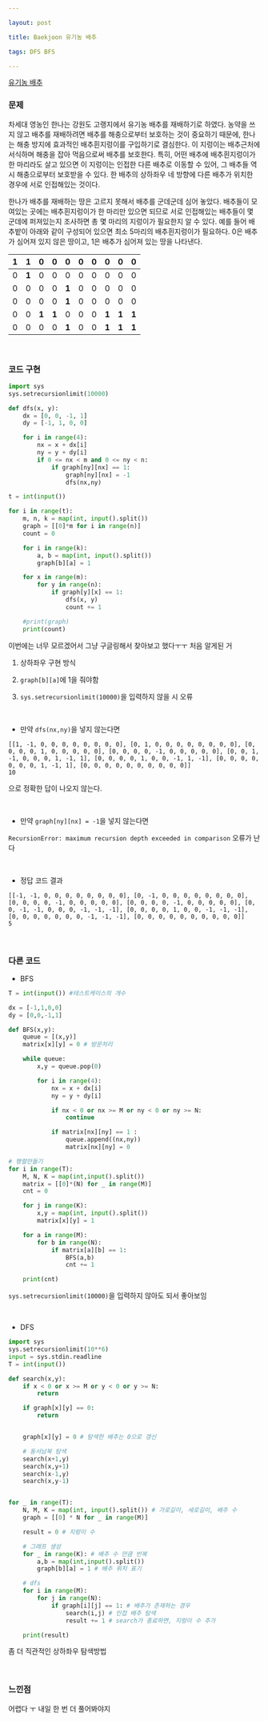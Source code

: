 ```yaml
---

layout: post

title: Baekjoon 유기농 배추

tags: DFS BFS

---
```


[유기농 배추](https://www.acmicpc.net/problem/1012)

### 문제

차세대 영농인 한나는 강원도 고랭지에서 유기농 배추를 재배하기로 하였다. 농약을 쓰지 않고 배추를 재배하려면 배추를 해충으로부터 보호하는 것이 중요하기 때문에, 한나는 해충 방지에 효과적인 배추흰지렁이를 구입하기로 결심한다. 이 지렁이는 배추근처에 서식하며 해충을 잡아 먹음으로써 배추를 보호한다. 특히, 어떤 배추에 배추흰지렁이가 한 마리라도 살고 있으면 이 지렁이는 인접한 다른 배추로 이동할 수 있어, 그 배추들 역시 해충으로부터 보호받을 수 있다. 한 배추의 상하좌우 네 방향에 다른 배추가 위치한 경우에 서로 인접해있는 것이다.

한나가 배추를 재배하는 땅은 고르지 못해서 배추를 군데군데 심어 놓았다. 배추들이 모여있는 곳에는 배추흰지렁이가 한 마리만 있으면 되므로 서로 인접해있는 배추들이 몇 군데에 퍼져있는지 조사하면 총 몇 마리의 지렁이가 필요한지 알 수 있다. 예를 들어 배추밭이 아래와 같이 구성되어 있으면 최소 5마리의 배추흰지렁이가 필요하다. 0은 배추가 심어져 있지 않은 땅이고, 1은 배추가 심어져 있는 땅을 나타낸다.

| **1** | **1** | 0     | 0     | 0     | 0   | 0   | 0     | 0     | 0     |
|:----- |:----- |:----- |:----- |:----- |:--- |:--- |:----- |:----- |:----- |
| 0     | **1** | 0     | 0     | 0     | 0   | 0   | 0     | 0     | 0     |
| 0     | 0     | 0     | 0     | **1** | 0   | 0   | 0     | 0     | 0     |
| 0     | 0     | 0     | 0     | **1** | 0   | 0   | 0     | 0     | 0     |
| 0     | 0     | **1** | **1** | 0     | 0   | 0   | **1** | **1** | **1** |
| 0     | 0     | 0     | 0     | **1** | 0   | 0   | **1** | **1** | **1** |

<br/>

### 코드 구현

```python
import sys
sys.setrecursionlimit(10000)

def dfs(x, y):
    dx = [0, 0, -1, 1]
    dy = [-1, 1, 0, 0]

    for i in range(4):
        nx = x + dx[i]
        ny = y + dy[i]
        if 0 <= nx < m and 0 <= ny < n:
            if graph[ny][nx] == 1:
                graph[ny][nx] = -1
                dfs(nx,ny)

t = int(input())

for i in range(t):
    m, n, k = map(int, input().split())
    graph = [[0]*m for i in range(n)]
    count = 0

    for i in range(k):
        a, b = map(int, input().split())
        graph[b][a] = 1

    for x in range(m):
        for y in range(n):
            if graph[y][x] == 1:
                dfs(x, y)
                count += 1

    #print(graph)
    print(count)
```

이번에는 너무 모르겠어서 그냥 구글링해서 찾아보고 했다ㅜㅜ 처음 알게된 거

1. 상하좌우 구현 방식

2. `graph[b][a]`에 1을 줘야함

3. `sys.setrecursionlimit(10000)`을 입력하지 않을 시 오류

<br/>

- 만약 `dfs(nx,ny)`을 넣지 않는다면

```
[[1, -1, 0, 0, 0, 0, 0, 0, 0, 0], [0, 1, 0, 0, 0, 0, 0, 0, 0, 0], [0, 0, 0, 0, 1, 0, 0, 0, 0, 0], [0, 0, 0, 0, -1, 0, 0, 0, 0, 0], [0, 0, 1, -1, 0, 0, 0, 1, -1, 1], [0, 0, 0, 0, 1, 0, 0, -1, 1, -1], [0, 0, 0, 0, 0, 0, 0, 1, -1, 1], [0, 0, 0, 0, 0, 0, 0, 0, 0, 0]]
10
```

으로 정확한 답이 나오지 않는다.

<br/>

- 만약 `graph[ny][nx] = -1`을 넣지 않는다면

`RecursionError: maximum recursion depth exceeded in comparison` 오류가 난다

<br/>

- 정답 코드 결과

```
[[-1, -1, 0, 0, 0, 0, 0, 0, 0, 0], [0, -1, 0, 0, 0, 0, 0, 0, 0, 0], [0, 0, 0, 0, -1, 0, 0, 0, 0, 0], [0, 0, 0, 0, -1, 0, 0, 0, 0, 0], [0, 0, -1, -1, 0, 0, 0, -1, -1, -1], [0, 0, 0, 0, 1, 0, 0, -1, -1, -1], [0, 0, 0, 0, 0, 0, 0, -1, -1, -1], [0, 0, 0, 0, 0, 0, 0, 0, 0, 0]]
5
```

<br/>

### 다른 코드

- BFS

```python
T = int(input()) #테스트케이스의 개수

dx = [-1,1,0,0]
dy = [0,0,-1,1]

def BFS(x,y):           
    queue = [(x,y)]
    matrix[x][y] = 0 # 방문처리

    while queue:
        x,y = queue.pop(0)

        for i in range(4):
            nx = x + dx[i]
            ny = y + dy[i]

            if nx < 0 or nx >= M or ny < 0 or ny >= N:
                continue

            if matrix[nx][ny] == 1 :
                queue.append((nx,ny))
                matrix[nx][ny] = 0

# 행렬만들기
for i in range(T):
    M, N, K = map(int,input().split())
    matrix = [[0]*(N) for _ in range(M)]
    cnt = 0

    for j in range(K):
        x,y = map(int, input().split())
        matrix[x][y] = 1

    for a in range(M):
        for b in range(N):
            if matrix[a][b] == 1:
                BFS(a,b)
                cnt += 1

    print(cnt)
```

`sys.setrecursionlimit(10000)`을 입력하지 않아도 되서 좋아보임

<br/>

- DFS

```python
import sys
sys.setrecursionlimit(10**6)
input = sys.stdin.readline
T = int(input())

def search(x,y):
    if x < 0 or x >= M or y < 0 or y >= N:
        return

    if graph[x][y] == 0:
        return


    graph[x][y] = 0 # 탐색한 배추는 0으로 갱신

    # 동서남북 탐색
    search(x+1,y)
    search(x,y+1)
    search(x-1,y)
    search(x,y-1)


for _ in range(T):
    N, M, K = map(int, input().split()) # 가로길이, 세로길이, 배추 수
    graph = [[0] * N for _ in range(M)]

    result = 0 # 지렁이 수

    # 그래프 생성
    for _ in range(K): # 배추 수 만큼 반복
        a,b = map(int,input().split())
        graph[b][a] = 1 # 배추 위치 표기

    # dfs
    for i in range(M):
        for j in range(N):
            if graph[i][j] == 1: # 배추가 존재하는 경우
                search(i,j) # 인접 배추 탐색
                result += 1 # search가 종료하면, 지렁이 수 추가

    print(result)
```

좀 더 직관적인 상하좌우 탐색방법

<br/>

### 느낀점

어렵다 ㅜ 내일 한 번 더 풀어봐야지


